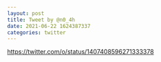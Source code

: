 ```yaml
--- 
layout: post 
title: Tweet by @n0_4h 
date: 2021-06-22 1624387337 
categories: twitter 
--- 
```

https://twitter.com/o/status/1407408596271333378
